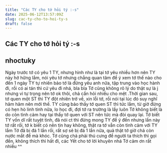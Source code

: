 ```yaml
---
title: "Các TY cho tớ hỏi tý :-s"
date: 2025-06-12T13:57:09Z
slug: cac-ty-cho-to-hoi-ty-s
draft: false
---
```


## Các TY cho tớ hỏi tý :-s

## nhoctuky

Ngày trước tớ có yêu 1 TY, nhưng hình như là tại tớ yêu nhiều hơn nên TY này hờ hững lắm, nói yêu tớ nhưng chẳng quan tâm để ý xem tớ thế nào  cho đến 1 ngày TY tự nhiên bảo tớ là đừng yêu anh nữa, tập trung vào học hành đi, rồi có ai tán thì cứ yêu đi nhá, bla bla  Tớ cũng không rõ lý do thật sự là j nhưng vì tự trọng nên tớ ok thôi, chả cần hỏi nhiều cho mệt .​Thời gian sau, tớ quen một ST thì TY đột nhiên trở về, xin lỗi tớ, rồi nói tại lúc đó suy nghĩ hâm hâm nên mới thế. TY cũng bảo thấy tớ quen ST thì tức lắm, từ giờ đừng có hẹn hò linh tinh nữa, lo học đi, đợi tớ ra trường là lấy luôn  Tớ không biết là do còn tình cảm hay tại thấy tớ quen với ST nên tức mà đòi quay lại. Tớ biết TY vốn dĩ rất tuyệt tình, đã nói ct thì đừng mong TY để ý đến nhưng lần này tớ rất rối, tớ k biết có nên tin hay không, thật ra tớ vẫn còn tình cảm với TY lắm ​Tớ đã bị đá 1 lần rồi, rất sợ sẽ bị đá 1 lần nữa, quả thật tớ giờ chả còn nước mắt để mà khóc. Tớ cũng chả phải thú cưng để người ta thích thì gọi đến, không thích thì hất đi, các Yết cho tớ lời khuyên nhá ​Tớ cảm ơn rất nhiều ^^​